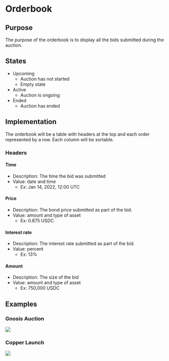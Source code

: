 # Orderbook

## Purpose

The purpose of the orderbook is to display all the bids submitted during the auction.

## States

* Upcoming
  * Auction has not started
  * Empty state
* Active
  * Auction is ongoing
* Ended
  * Auction has ended

## Implementation

The orderbook will be a table with headers at the top and each order represented by a row. Each column will be sortable.

### Headers

#### Time

* Description: The time the bid was submitted
* Value: date and time
  * Ex: Jan 14, 2022, 12:00 UTC

#### Price

* Description: The bond price submitted as part of the bid.
* Value: amount and type of asset
  * Ex: 0.875 USDC

#### Interest rate

* Description: The interest rate submitted as part of the bid.
* Value: percent
  * Ex: 13%

#### Amount

* Description: The size of the bid
* Value: amount and type of asset
  * Ex: 750,000 USDC

## Examples

### Gnosis Auction

![](../../../../../spec/assets/gnosis/order\_book.png)

### Copper Launch

![](../../../../../spec/assets/copper/order\_book.png)

